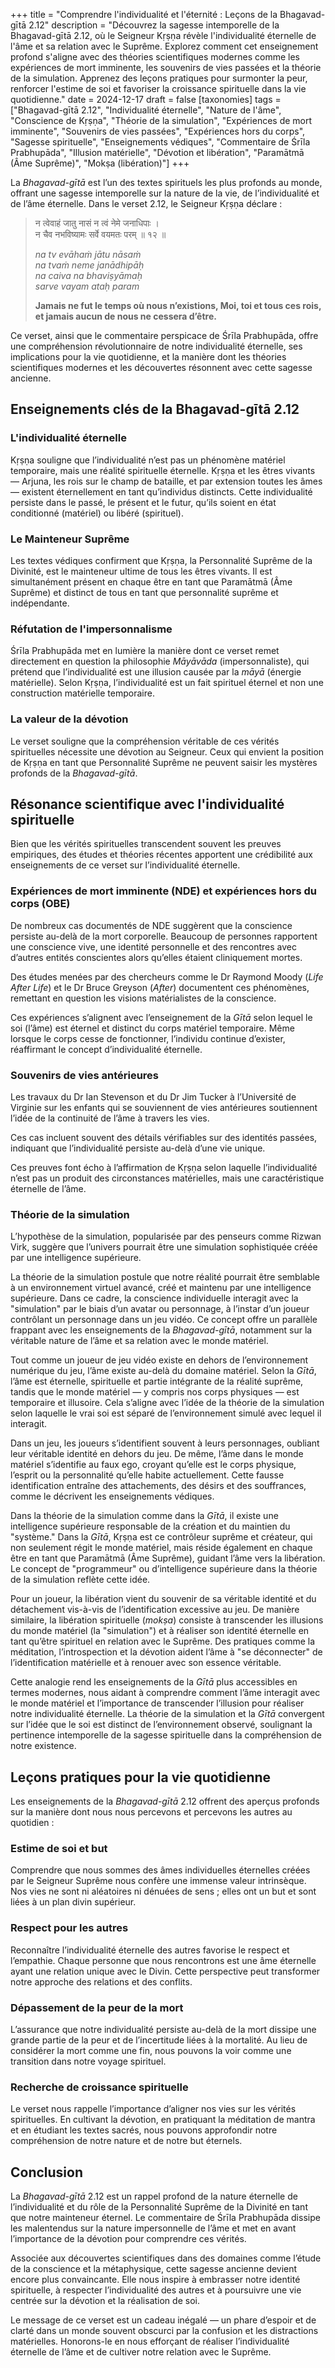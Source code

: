 +++
title = "Comprendre l'individualité et l'éternité : Leçons de la Bhagavad-gītā 2.12"
description = "Découvrez la sagesse intemporelle de la Bhagavad-gītā 2.12, où le Seigneur Kṛṣṇa révèle l'individualité éternelle de l'âme et sa relation avec le Suprême. Explorez comment cet enseignement profond s'aligne avec des théories scientifiques modernes comme les expériences de mort imminente, les souvenirs de vies passées et la théorie de la simulation. Apprenez des leçons pratiques pour surmonter la peur, renforcer l'estime de soi et favoriser la croissance spirituelle dans la vie quotidienne."
date = 2024-12-17
draft = false
[taxonomies]
tags = ["Bhagavad-gītā 2.12", "Individualité éternelle", "Nature de l'âme", "Conscience de Kṛṣṇa", "Théorie de la simulation", "Expériences de mort imminente", "Souvenirs de vies passées", "Expériences hors du corps", "Sagesse spirituelle", "Enseignements védiques", "Commentaire de Śrīla Prabhupāda", "Illusion matérielle", "Dévotion et libération", "Paramātmā (Âme Suprême)", "Mokṣa (libération)"]
+++

La *Bhagavad-gītā* est l’un des textes spirituels les plus profonds au monde, offrant une sagesse intemporelle sur la nature de la vie, de l’individualité et de l’âme éternelle. Dans le verset 2.12, le Seigneur Kṛṣṇa déclare :

> न त्वेवाहं जातु नासं न त्वं नेमे जनाधिपाः ।\
> न चैव नभविष्यामः सर्वे वयमतः परम् ॥ १२ ॥
> 
> *na tv evāhaṁ jātu nāsaṁ*\
> *na tvaṁ neme janādhipāḥ*\
> *na caiva na bhaviṣyāmaḥ*\
> *sarve vayam ataḥ param*
> 
> **Jamais ne fut le temps où nous n’existions, Moi, toi et tous ces rois, et jamais aucun de nous ne cessera d’être.**

Ce verset, ainsi que le commentaire perspicace de Śrīla Prabhupāda, offre une compréhension révolutionnaire de notre individualité éternelle, ses implications pour la vie quotidienne, et la manière dont les théories scientifiques modernes et les découvertes résonnent avec cette sagesse ancienne.

## Enseignements clés de la Bhagavad-gītā 2.12

### L'individualité éternelle

Kṛṣṇa souligne que l’individualité n’est pas un phénomène matériel temporaire, mais une réalité spirituelle éternelle. Kṛṣṇa et les êtres vivants — Arjuna, les rois sur le champ de bataille, et par extension toutes les âmes — existent éternellement en tant qu’individus distincts. Cette individualité persiste dans le passé, le présent et le futur, qu’ils soient en état conditionné (matériel) ou libéré (spirituel).

### Le Mainteneur Suprême

Les textes védiques confirment que Kṛṣṇa, la Personnalité Suprême de la Divinité, est le mainteneur ultime de tous les êtres vivants. Il est simultanément présent en chaque être en tant que Paramātmā (Âme Suprême) et distinct de tous en tant que personnalité suprême et indépendante.

### Réfutation de l'impersonnalisme

Śrīla Prabhupāda met en lumière la manière dont ce verset remet directement en question la philosophie *Māyāvāda* (impersonnaliste), qui prétend que l’individualité est une illusion causée par la *māyā* (énergie matérielle). Selon Kṛṣṇa, l’individualité est un fait spirituel éternel et non une construction matérielle temporaire.

### La valeur de la dévotion

Le verset souligne que la compréhension véritable de ces vérités spirituelles nécessite une dévotion au Seigneur. Ceux qui envient la position de Kṛṣṇa en tant que Personnalité Suprême ne peuvent saisir les mystères profonds de la *Bhagavad-gītā*.

## Résonance scientifique avec l'individualité spirituelle

Bien que les vérités spirituelles transcendent souvent les preuves empiriques, des études et théories récentes apportent une crédibilité aux enseignements de ce verset sur l’individualité éternelle.

### Expériences de mort imminente (NDE) et expériences hors du corps (OBE)

De nombreux cas documentés de NDE suggèrent que la conscience persiste au-delà de la mort corporelle. Beaucoup de personnes rapportent une conscience vive, une identité personnelle et des rencontres avec d’autres entités conscientes alors qu’elles étaient cliniquement mortes.

Des études menées par des chercheurs comme le Dr Raymond Moody (*Life After Life*) et le Dr Bruce Greyson (*After*) documentent ces phénomènes, remettant en question les visions matérialistes de la conscience.

Ces expériences s’alignent avec l’enseignement de la *Gītā* selon lequel le soi (l’âme) est éternel et distinct du corps matériel temporaire. Même lorsque le corps cesse de fonctionner, l’individu continue d’exister, réaffirmant le concept d’individualité éternelle.

### Souvenirs de vies antérieures

Les travaux du Dr Ian Stevenson et du Dr Jim Tucker à l’Université de Virginie sur les enfants qui se souviennent de vies antérieures soutiennent l’idée de la continuité de l’âme à travers les vies.

Ces cas incluent souvent des détails vérifiables sur des identités passées, indiquant que l’individualité persiste au-delà d’une vie unique.

Ces preuves font écho à l’affirmation de Kṛṣṇa selon laquelle l’individualité n’est pas un produit des circonstances matérielles, mais une caractéristique éternelle de l’âme.

### Théorie de la simulation

L’hypothèse de la simulation, popularisée par des penseurs comme Rizwan Virk, suggère que l’univers pourrait être une simulation sophistiquée créée par une intelligence supérieure.

La théorie de la simulation postule que notre réalité pourrait être semblable à un environnement virtuel avancé, créé et maintenu par une intelligence supérieure. Dans ce cadre, la conscience individuelle interagit avec la "simulation" par le biais d’un avatar ou personnage, à l’instar d’un joueur contrôlant un personnage dans un jeu vidéo. Ce concept offre un parallèle frappant avec les enseignements de la *Bhagavad-gītā*, notamment sur la véritable nature de l’âme et sa relation avec le monde matériel.

Tout comme un joueur de jeu vidéo existe en dehors de l’environnement numérique du jeu, l’âme existe au-delà du domaine matériel. Selon la *Gītā*, l’âme est éternelle, spirituelle et partie intégrante de la réalité suprême, tandis que le monde matériel — y compris nos corps physiques — est temporaire et illusoire. Cela s’aligne avec l’idée de la théorie de la simulation selon laquelle le vrai soi est séparé de l’environnement simulé avec lequel il interagit.

Dans un jeu, les joueurs s’identifient souvent à leurs personnages, oubliant leur véritable identité en dehors du jeu. De même, l’âme dans le monde matériel s’identifie au faux ego, croyant qu’elle est le corps physique, l’esprit ou la personnalité qu’elle habite actuellement. Cette fausse identification entraîne des attachements, des désirs et des souffrances, comme le décrivent les enseignements védiques.

Dans la théorie de la simulation comme dans la *Gītā*, il existe une intelligence supérieure responsable de la création et du maintien du "système." Dans la *Gītā*, Kṛṣṇa est ce contrôleur suprême et créateur, qui non seulement régit le monde matériel, mais réside également en chaque être en tant que Paramātmā (Âme Suprême), guidant l’âme vers la libération. Le concept de "programmeur" ou d’intelligence supérieure dans la théorie de la simulation reflète cette idée.

Pour un joueur, la libération vient du souvenir de sa véritable identité et du détachement vis-à-vis de l’identification excessive au jeu. De manière similaire, la libération spirituelle (*mokṣa*) consiste à transcender les illusions du monde matériel (la "simulation") et à réaliser son identité éternelle en tant qu’être spirituel en relation avec le Suprême. Des pratiques comme la méditation, l’introspection et la dévotion aident l’âme à "se déconnecter" de l’identification matérielle et à renouer avec son essence véritable.

Cette analogie rend les enseignements de la *Gītā* plus accessibles en termes modernes, nous aidant à comprendre comment l’âme interagit avec le monde matériel et l’importance de transcender l’illusion pour réaliser notre individualité éternelle. La théorie de la simulation et la *Gītā* convergent sur l’idée que le soi est distinct de l’environnement observé, soulignant la pertinence intemporelle de la sagesse spirituelle dans la compréhension de notre existence.

## Leçons pratiques pour la vie quotidienne

Les enseignements de la *Bhagavad-gītā* 2.12 offrent des aperçus profonds sur la manière dont nous nous percevons et percevons les autres au quotidien :

### Estime de soi et but

Comprendre que nous sommes des âmes individuelles éternelles créées par le Seigneur Suprême nous confère une immense valeur intrinsèque. Nos vies ne sont ni aléatoires ni dénuées de sens ; elles ont un but et sont liées à un plan divin supérieur.

### Respect pour les autres

Reconnaître l’individualité éternelle des autres favorise le respect et l’empathie. Chaque personne que nous rencontrons est une âme éternelle ayant une relation unique avec le Divin. Cette perspective peut transformer notre approche des relations et des conflits.

### Dépassement de la peur de la mort

L’assurance que notre individualité persiste au-delà de la mort dissipe une grande partie de la peur et de l’incertitude liées à la mortalité. Au lieu de considérer la mort comme une fin, nous pouvons la voir comme une transition dans notre voyage spirituel.

### Recherche de croissance spirituelle

Le verset nous rappelle l’importance d’aligner nos vies sur les vérités spirituelles. En cultivant la dévotion, en pratiquant la méditation de mantra et en étudiant les textes sacrés, nous pouvons approfondir notre compréhension de notre nature et de notre but éternels.

## Conclusion

La *Bhagavad-gītā* 2.12 est un rappel profond de la nature éternelle de l’individualité et du rôle de la Personnalité Suprême de la Divinité en tant que notre mainteneur éternel. Le commentaire de Śrīla Prabhupāda dissipe les malentendus sur la nature impersonnelle de l’âme et met en avant l’importance de la dévotion pour comprendre ces vérités.

Associée aux découvertes scientifiques dans des domaines comme l’étude de la conscience et la métaphysique, cette sagesse ancienne devient encore plus convaincante. Elle nous inspire à embrasser notre identité spirituelle, à respecter l’individualité des autres et à poursuivre une vie centrée sur la dévotion et la réalisation de soi.

Le message de ce verset est un cadeau inégalé — un phare d’espoir et de clarté dans un monde souvent obscurci par la confusion et les distractions matérielles. Honorons-le en nous efforçant de réaliser l’individualité éternelle de l’âme et de cultiver notre relation avec le Suprême.

